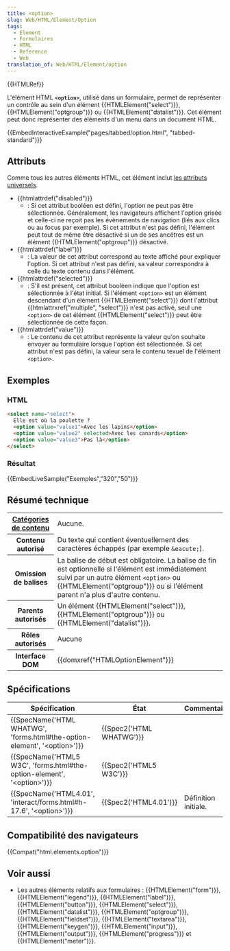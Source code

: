 ```yaml
---
title: <option>
slug: Web/HTML/Element/Option
tags:
  - Element
  - Formulaires
  - HTML
  - Reference
  - Web
translation_of: Web/HTML/Element/option
---
```

{{HTMLRef}}

L'élément HTML **`<option>`**, utilisé dans un formulaire, permet de représenter un contrôle au sein d'un élément {{HTMLElement("select")}}, {{HTMLElement("optgroup")}} ou {{HTMLElement("datalist")}}. Cet élément peut donc représenter des éléments d'un menu dans un document HTML.

{{EmbedInteractiveExample("pages/tabbed/option.html", "tabbed-standard")}}

## Attributs

Comme tous les autres éléments HTML, cet élément inclut [les attributs universels](/fr/docs/Web/HTML/Attributs_universels).

- {{htmlattrdef("disabled")}}
  - : Si cet attribut booléen est défini, l'option ne peut pas être sélectionnée. Généralement, les navigateurs affichent l'option grisée et celle-ci ne reçoit pas les évènements de navigation (liés aux clics ou au focus par exemple). Si cet attribut n'est pas défini, l'élément peut tout de même être désactivé si un de ses ancêtres est un élément {{HTMLElement("optgroup")}} désactivé.
- {{htmlattrdef("label")}}
  - : La valeur de cet attribut correspond au texte affiché pour expliquer l'option. Si cet attribut n'est pas défini, sa valeur correspondra à celle du texte contenu dans l'élément.
- {{htmlattrdef("selected")}}
  - : S'il est présent, cet attribut booléen indique que l'option est sélectionnée à l'état initial. Si l'élément `<option>` est un élément descendant d'un élément {{HTMLElement("select")}} dont l'attribut {{htmlattrxref("multiple", "select")}} n'est pas activé, seul une `<option>` de cet élément {{HTMLElement("select")}} peut être sélectionnée de cette façon.
- {{htmlattrdef("value")}}
  - : Le contenu de cet attribut représente la valeur qu'on souhaite envoyer au formulaire lorsque l'option est sélectionnée. Si cet attribut n'est pas défini, la valeur sera le contenu texuel de l'élément `<option>`.

## Exemples

### HTML

```html
<select name="select">
  Elle est où la poulette ?
  <option value="value1">Avec les lapins</option>
  <option value="value2" selected>Avec les canards</option>
  <option value="value3">Pas là</option>
</select>
```

### Résultat

{{EmbedLiveSample("Exemples","320","50")}}

## Résumé technique

<table class="properties">
  <tbody>
    <tr>
      <th scope="row">
        <a href="/fr/docs/Web/HTML/Catégorie_de_contenu"
          >Catégories de contenu</a
        >
      </th>
      <td>Aucune.</td>
    </tr>
    <tr>
      <th scope="row">Contenu autorisé</th>
      <td>
        Du texte qui contient éventuellement des caractères échappés (par
        exemple <code>&#x26;eacute;</code>).
      </td>
    </tr>
    <tr>
      <th scope="row">Omission de balises</th>
      <td>
        La balise de début est obligatoire. La balise de fin est optionnelle si
        l'élément est immédiatement suivi par un autre élément
        <code>&#x3C;option></code> ou {{HTMLElement("optgroup")}} ou si
        l'élément parent n'a plus d'autre contenu.
      </td>
    </tr>
    <tr>
      <th scope="row">Parents autorisés</th>
      <td>
        Un élément {{HTMLElement("select")}},
        {{HTMLElement("optgroup")}} ou
        {{HTMLElement("datalist")}}.
      </td>
    </tr>
    <tr>
      <th scope="row">Rôles autorisés</th>
      <td>Aucune</td>
    </tr>
    <tr>
      <th scope="row">Interface DOM</th>
      <td>{{domxref("HTMLOptionElement")}}</td>
    </tr>
  </tbody>
</table>

## Spécifications

| Spécification                                                                                            | État                             | Commentaires         |
| -------------------------------------------------------------------------------------------------------- | -------------------------------- | -------------------- |
| {{SpecName('HTML WHATWG', 'forms.html#the-option-element', '&lt;option&gt;')}} | {{Spec2('HTML WHATWG')}} |                      |
| {{SpecName('HTML5 W3C', 'forms.html#the-option-element', '&lt;option&gt;')}}     | {{Spec2('HTML5 W3C')}}     |                      |
| {{SpecName('HTML4.01', 'interact/forms.html#h-17.6', '&lt;option&gt;')}}         | {{Spec2('HTML4.01')}}     | Définition initiale. |

## Compatibilité des navigateurs

{{Compat("html.elements.option")}}

## Voir aussi

- Les autres éléments relatifs aux formulaires : {{HTMLElement("form")}}, {{HTMLElement("legend")}}, {{HTMLElement("label")}}, {{HTMLElement("button")}}, {{HTMLElement("select")}}, {{HTMLElement("datalist")}}, {{HTMLElement("optgroup")}}, {{HTMLElement("fieldset")}}, {{HTMLElement("textarea")}}, {{HTMLElement("keygen")}}, {{HTMLElement("input")}}, {{HTMLElement("output")}}, {{HTMLElement("progress")}} et {{HTMLElement("meter")}}.
